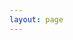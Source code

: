 ```yaml
---
layout: page
---
```


<script setup>
import {
  VPTeamPage,
  VPTeamPageTitle,
  VPTeamMembers
} from 'vitepress/theme'
import friends from './friends'
const members = [
    {
    name: '北雁云依',
    links: [{
      icon: 'github',
      link: 'https://me.penclub.club/',
    }],
    avatar: 'https://img-cdn.dustella.net/byyy-avtr.png',
    desc: '嘿嘿，这是我家某位',
  },
  ...friends.sort(()=>Math.random()-0.5)
]
</script>

<VPTeamPage>
  <VPTeamPageTitle>
    <template #title>
      朋友们
    </template>
    <template #lead>
      欢迎扩列
    </template>
  </VPTeamPageTitle>
  <ClientOnly>
    <VPTeamMembers
      :members="members"
    />
  </ClientOnly>
  <noscript>
    <VPTeamMembers
      :members="members"
    />
  </noscript>
</VPTeamPage>
